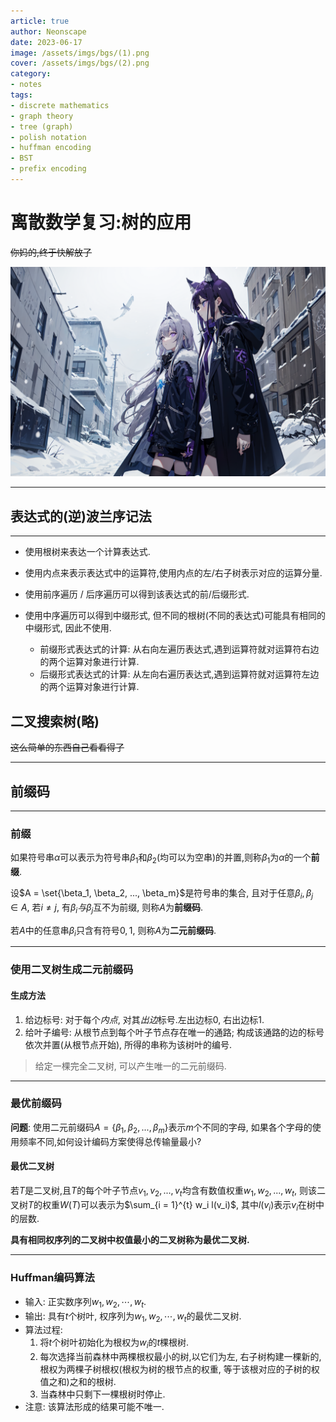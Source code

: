 ```yaml
---
article: true
author: Neonscape
date: 2023-06-17
image: /assets/imgs/bgs/(1).png
cover: /assets/imgs/bgs/(2).png
category: 
- notes
tags:
- discrete mathematics
- graph theory
- tree (graph)
- polish notation
- huffman encoding
- BST
- prefix encoding
---
```

# 离散数学复习:树的应用

~~你妈的,终于快解放了~~

<!-- more -->

![好看的](/assets/imgs/bgs/(18).png)

---

## 表达式的(逆)波兰序记法

---

- 使用根树来表达一个计算表达式.
- 使用内点来表示表达式中的运算符,使用内点的左/右子树表示对应的运算分量.
- 使用前序遍历 / 后序遍历可以得到该表达式的前/后缀形式.
- 使用中序遍历可以得到中缀形式, 但不同的根树(不同的表达式)可能具有相同的中缀形式, 因此不使用.

  - 前缀形式表达式的计算: 从右向左遍历表达式,遇到运算符就对运算符右边的两个运算对象进行计算.
  - 后缀形式表达式的计算: 从左向右遍历表达式,遇到运算符就对运算符左边的两个运算对象进行计算.

## 二叉搜索树(略)

~~这么简单的东西自己看看得了~~

---

## 前缀码

---

### 前缀

如果符号串$\alpha$可以表示为符号串$\beta_1$和$\beta_2$(均可以为空串)的并置,则称$\beta_1$为$\alpha$的一个**前缀**.

设$A = \set{\beta_1, \beta_2, ..., \beta_m}$是符号串的集合, 且对于任意$\beta_i, \beta_j \in A$, 若$i \neq j$, 有$\beta_i 与 \beta_j$互不为前缀, 则称$A$为**前缀码**.

若$A$中的任意串$\beta_i$只含有符号$0, 1$, 则称$A$为**二元前缀码**.

---

### 使用二叉树生成二元前缀码

#### 生成方法

1. 给边标号: 对于每个*内点*, 对其*出边*标号.左出边标$0$, 右出边标$1$.
2. 给叶子编号: 从根节点到每个叶子节点存在唯一的通路; 构成该通路的边的标号依次并置(从根节点开始), 所得的串称为该树叶的编号.

> 给定一棵完全二叉树, 可以产生唯一的二元前缀码.

---

### 最优前缀码

**问题**: 使用二元前缀码$A = \{\beta_1, \beta_2, ..., \beta_m\}$表示$m$个不同的字母, 如果各个字母的使用频率不同,如何设计编码方案使得总传输量最小?

#### 最优二叉树

若$T$是二叉树,且$T$的每个叶子节点$v_1, v_2, ..., v_t$均含有数值权重$w_1, w_2, ..., w_t$, 则该二叉树$T$的权重$W(T)$可以表示为$\sum_{i = 1}^{t} w_i l(v_i)$, 其中$l(v_i)$表示$v_i$在树中的层数.

**具有相同权序列的二叉树中权值最小的二叉树称为最优二叉树.**

---

### Huffman编码算法

- 输入: 正实数序列$w_1, w_2, \cdots, w_t$.
- 输出: 具有$t$个树叶, 权序列为$w_1, w_2, \cdots, w_t$的最优二叉树.
- 算法过程:
  1. 将$t$个树叶初始化为根权为$w_i$的$t$棵根树.
  2. 每次选择当前森林中两棵根权最小的树,以它们为左, 右子树构建一棵新的, 根权为两棵子树根权(根权为树的根节点的权重, 等于该根对应的子树的权值之和)之和的根树.
  3. 当森林中只剩下一棵根树时停止.
- 注意: 该算法形成的结果可能不唯一.
